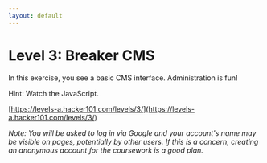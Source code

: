 ```yaml
---
layout: default
---
```


Level 3: Breaker CMS
====================

In this exercise, you see a basic CMS interface. Administration is fun!

Hint: Watch the JavaScript.

[https://levels-a.hacker101.com/levels/3/](https://levels-a.hacker101.com/levels/3/)

*Note: You will be asked to log in via Google and your account's name may be visible on pages, potentially by other users.  If this is a concern, creating an anonymous account for the coursework is a good plan.*
